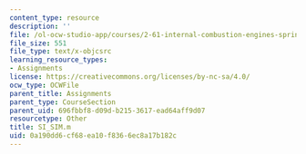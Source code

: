 ```yaml
---
content_type: resource
description: ''
file: /ol-ocw-studio-app/courses/2-61-internal-combustion-engines-spring-2017/0a190dd6cf68ea10f8366ec8a17b182c_SI_SIM.m
file_size: 551
file_type: text/x-objcsrc
learning_resource_types:
- Assignments
license: https://creativecommons.org/licenses/by-nc-sa/4.0/
ocw_type: OCWFile
parent_title: Assignments
parent_type: CourseSection
parent_uid: 696fbbf8-d09d-b215-3617-ead64aff9d07
resourcetype: Other
title: SI_SIM.m
uid: 0a190dd6-cf68-ea10-f836-6ec8a17b182c
---
```

